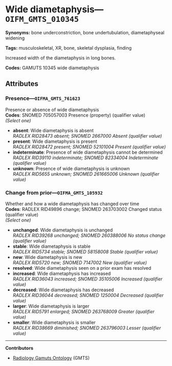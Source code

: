 # Wide diametaphysis—`OIFM_GMTS_010345`

**Synonyms:** bone underconstriction, bone undertubulation, diametaphyseal widening

**Tags:** musculoskeletal, XR, bone, skeletal dysplasia, finding

Increased width of the diametaphysis in long bones.

**Codes:** GAMUTS 10345 wide diametaphysis

## Attributes

### Presence—`OIFMA_GMTS_761623`

Presence or absence of wide diametaphysis  
**Codes**: SNOMED 705057003 Presence (property) (qualifier value)  
*(Select one)*

- **absent**: Wide diametaphysis is absent  
_RADLEX RID28473 absent; SNOMED 2667000 Absent (qualifier value)_
- **present**: Wide diametaphysis is present  
_RADLEX RID28472 present; SNOMED 52101004 Present (qualifier value)_
- **indeterminate**: Presence of wide diametaphysis cannot be determined  
_RADLEX RID39110 indeterminate; SNOMED 82334004 Indeterminate (qualifier value)_
- **unknown**: Presence of wide diametaphysis is unknown  
_RADLEX RID5655 unknown; SNOMED 261665006 Unknown (qualifier value)_

### Change from prior—`OIFMA_GMTS_105932`

Whether and how a wide diametaphysis has changed over time  
**Codes**: RADLEX RID49896 change; SNOMED 263703002 Changed status (qualifier value)  
*(Select one)*

- **unchanged**: Wide diametaphysis is unchanged  
_RADLEX RID39268 unchanged; SNOMED 260388006 No status change (qualifier value)_
- **stable**: Wide diametaphysis is stable  
_RADLEX RID5734 stable; SNOMED 58158008 Stable (qualifier value)_
- **new**: Wide diametaphysis is new  
_RADLEX RID5720 new; SNOMED 7147002 New (qualifier value)_
- **resolved**: Wide diametaphysis seen on a prior exam has resolved  
- **increased**: Wide diametaphysis has increased  
_RADLEX RID36043 increased; SNOMED 35105006 Increased (qualifier value)_
- **decreased**: Wide diametaphysis has decreased  
_RADLEX RID36044 decreased; SNOMED 1250004 Decreased (qualifier value)_
- **larger**: Wide diametaphysis is larger  
_RADLEX RID5791 enlarged; SNOMED 263768009 Greater (qualifier value)_
- **smaller**: Wide diametaphysis is smaller  
_RADLEX RID38669 diminished; SNOMED 263796003 Lesser (qualifier value)_

---

**Contributors**

- [Radiology Gamuts Ontology](https://gamuts.net/) (GMTS)